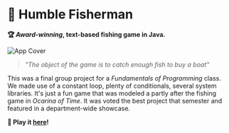 # :fishing_pole_and_fish: Humble Fisherman

**:trophy: _Award-winning_, text-based fishing game in Java.**

![App Cover](https://i.ibb.co/8zxszHV/humblecover.jpg)

> _"The object of the game is to catch enough fish to buy a boat"_

This was a final group project for a _Fundamentals of Programming_ class. We made use of a constant loop, plenty of conditionals, several system libraries. It's just a fun game that was modeled a partly after the fishing game in _Ocarina of Time_. It was voted the best project that semester and featured in a department-wide showcase.

**:game_die: Play it [here](https://HumbleFisherman.patrickbradshaw.repl.run)!**
